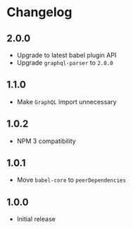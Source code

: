 # Changelog

## 2.0.0

* Upgrade to latest babel plugin API
* Upgrade `graphql-parser` to `2.0.0`

## 1.1.0

* Make `GraphQL` import unnecessary

## 1.0.2

* NPM 3 compatibility

## 1.0.1

* Move `babel-core` to `peerDependencies`

## 1.0.0

* Initial release
